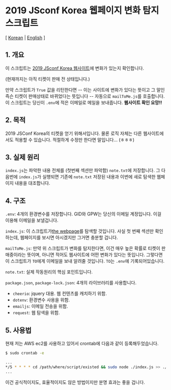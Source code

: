 # 2019 JSconf Korea 웹페이지 변화 탐지 스크립트

[ [Korean](https://github.com/roeniss/check_if_something_changed_in_2019.jsconfkorea/blob/master/README-ko.md) | [English](https://github.com/roeniss/check_if_something_changed_in_2019.jsconfkorea/blob/master/README.md) ]

## 1. 개요

이 스크립트는 [2019 JSconf Korea 웹사이트](https://2019.jsconfkorea.com/)에 변화가 있는지 확인합니다.

(현재까지는 아직 티켓이 판매 전 상태입니다.)

만약 스크립트가 `True` 값을 리턴한다면 -- 이는 사이트에 변화가 있다는 뜻이고 그 말인즉슨 티켓이 판매상태로 바뀌었다는 뜻입니다 -- 자동으로 `mailToMe.js`를 호출합니다. 이 스크립트는 당신이 `.env`에 적은 이메일로 메일을 보내줍니다. **웹사이트 확인 요망!!**

## 2. 목적

2019 JSConf Korea의 티켓을 얻기 위해서입니다. 물론 로직 자체는 다른 웹사이트에서도 적용할 수 있습니다. 적절하게 수정만 한다면 말입니다... (ㅎㅎㅎ)

## 3. 실제 원리

`index.js`는 파악한 내용 전체를 (첫번째 섹션만 파악함) `note.txt`에 저장합니다. 그 다음번에 `index.js`가 실행되면 기존에 `note.txt` 저장된 내용과 이번에 새로 탐색한 웹페이지 내용을 대조합니다.

## 4. 구조

`.env`: 4개의 환경변수를 저장합니다. GID와 GPW는 당신의 이메일 계정입니다. 이걸 이용해 이메일을 보낼겁니다.

`index.js`: 이 스크립트가[the webpage](https://2019.jsconfkorea.com/)를 탐색할 것입니다. 사실 첫 번째 섹션만 확인하는데, 웹페이지를 보시면 아시겠지만 그거면 충분할 겁니다.

`mailToMe.js`: 만약 위 스크립트가 변화를 탐지한다면, 이건 매우 높은 확률로 티켓이 판매중이라는 뜻이며, 아니면 적어도 웹사이트에 어떤 변화가 있다는 뜻입니다. 그렇다면 이 스크립트가 `TO`에게 이메일을 보내 알려줄 것입니다. `TO`는 `.env`에 기록되어있습니다.

`note.txt`: 실제 작동원리의 핵심 포인트입니다.

`package.json`, `package-lock.json`: 4개의 라이브러리를 사용합니다.

- `cheerio`: jquery 대용. 웹 컨텐츠를 캐치하기 위함.
- `dotenv`: 환경변수 사용을 위함.
- `emailjs`: 이메일 전송을 위함.
- `request`: 웹 탐색을 위함.

## 5. 사용법

현재 저는 AWS ec2를 사용하고 있어서 crontab에 다음과 같이 등록해두었습니다.

```bash
$ sudo crontab -e

...
*/5 * * * * cd /path/where/script/existed && sudo node ./index.js >> ./crontab.log 2>&1
...
```

이건 공식적이지도, 효율적이지도 않은 방법이지만 분명 효과는 좋을 겁니다.
